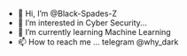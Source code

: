- 👋 Hi, I’m @Black-Spades-Z
- 👀 I’m interested in Cyber Security...
- 🌱 I’m currently learning Machine Learning
- 📫 How to reach me ... telegram @why_dark 
